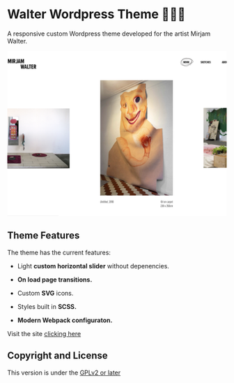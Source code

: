 # Walter Wordpress Theme 👩🏼‍🎤
A responsive custom Wordpress theme developed for the artist Mirjam Walter.

![alt text](https://raw.githubusercontent.com/guisopo/walter-theme/master/screenshot.png "Theme screenshot")

## Theme Features

The theme has the current features:

+ Light __custom horizontal slider__ without depenencies.

+ __On load page transitions.__

+ Custom __SVG__ icons.

+ Styles built in __SCSS.__

+ __Modern Webpack configuraton.__

Visit the site [clicking here](http://www.mirjamwalter.com)

## Copyright and License
This version is under the [GPLv2 or later](https://www.gnu.org/licenses/)
